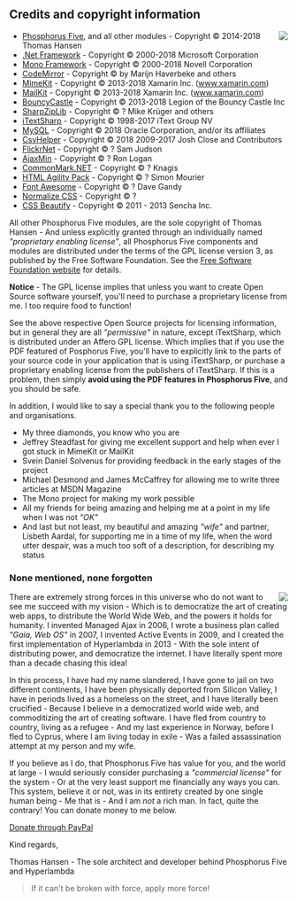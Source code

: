 ## Credits and copyright information

<img style="margin-left:1rem; float:right;max-width: 20%;" src="/modules/hyper-ide/media/logo.svg" />

* [Phosphorus Five](https://github.com/polterguy/phosphorusfive), and all other modules - Copyright © 2014-2018 Thomas Hansen
* [.Net Framework](https://www.microsoft.com/net/download) - Copyright © 2000-2018 Microsoft Corporation
* [Mono Framework](http://www.mono-project.com/) - Copyright © 2000-2018 Novell Corporation
* [CodeMirror](https://codemirror.net) - Copyright © by Marijn Haverbeke and others
* [MimeKit](https://github.com/jstedfast/MimeKit) - Copyright © 2013-2018 Xamarin Inc. (www.xamarin.com)
* [MailKit](https://github.com/jstedfast/MailKit) - Copyright © 2013-2018 Xamarin Inc. (www.xamarin.com)
* [BouncyCastle](https://www.bouncycastle.org/) - Copyright © 2013-2018 Legion of the Bouncy Castle Inc
* [SharpZipLib](https://github.com/icsharpcode/SharpZipLib) - Copyright © ? Mike Krüger and others
* [iTextSharp](https://github.com/itext/itextsharp) - Copyright © 1998-2017 iText Group NV
* [MySQL](https://www.mysql.com/) - Copyright © 2018 Oracle Corporation, and/or its affiliates
* [CsvHelper](https://joshclose.github.io/CsvHelper/) - Copyright © 2018 2009-2017 Josh Close and Contributors
* [FlickrNet](https://github.com/samjudson/flickr-net) - Copyright © ? Sam Judson
* [AjaxMin](http://ajaxmin.codeplex.com/) - Copyright © ? Ron Logan
* [CommonMark.NET](https://github.com/Knagis/CommonMark.NET) - Copyright © ? Knagis
* [HTML Agility Pack](http://html-agility-pack.net/) - Copyright © ? Simon Mourier
* [Font Awesome](http://fontawesome.io/) - Copyright © ? Dave Gandy
* [Normalize CSS](github.com/necolas/normalize.css) - Copyright © ?
* [CSS Beautify](https://github.com/senchalabs/cssbeautify) - Copyright © 2011 - 2013 Sencha Inc.

All other Phosphorus Five modules, are the sole copyright of 
Thomas Hansen - And unless explicitly granted through an individually named _"proprietary enabling license"_,
all Phosphorus Five components and modules are distributed under the terms of the GPL license version 3,
as published by the Free Software Foundation. See the [Free Software Foundation website](https://www.fsf.org/) for details.

**Notice** - The GPL license implies that unless you want to create Open Source software yourself, you'll need
to purchase a proprietary license from me. I too require food to function!

See the above respective Open Source projects for licensing information, but in general they are all _"permissive"_ in nature,
except iTextSharp, which is distributed under an Affero GPL license. Which implies that if you use the PDF
featured of Posphorus Five, you'll have to explicitly link to the parts of your source code in your application
that is using iTextSharp, or purchase a proprietary enabling license from the publishers of iTextSharp. If 
this is a problem, then simply **avoid using the PDF features in Phosphorus Five**, and you should be safe.

In addition, I would like to say a special thank you to the following people and organisations.

* My three diamonds, you know who you are
* Jeffrey Steadfast for giving me excellent support and help when ever I got stuck in MimeKit or MailKit
* Svein Daniel Solvenus for providing feedback in the early stages of the project
* Michael Desmond and James McCaffrey for allowing me to write three articles at MSDN Magazine
* The Mono project for making my work possible
* All my friends for being amazing and helping me at a point in my life when I was not _"OK"_
* And last but not least, my beautiful and amazing _"wife"_ and partner, Lisbeth Aardal, for supporting me in a time of my life, when the word utter despair, was a much too soft of a description, for describing my status

### None mentioned, none forgotten

<img style="margin-left:1rem; float:right;max-width: 20%;" src="https://phosphorusfive.files.wordpress.com/2018/02/thomas.jpg" />

There are extremely strong forces in this universe who do not want to see me succeed with my vision - Which
is to democratize the art of creating web apps, to distribute the World Wide Web, and the powers it holds for
humanity. I invented Managed Ajax in 2006, I wrote a business plan called _"Gaia, Web OS"_ in 2007,
I invented Active Events in 2009, and I created the first implementation of Hyperlambda in 2013 - With the sole
intent of distributing power, and democratize the internet. I have literally spent more than a decade
chasing this idea!

In this process, I have had my name slandered, I have gone to jail on two different continents, I have
been physically deported from Silicon Valley, I have in periods lived as a homeless on the street, and I
have literally been crucified - Because I believe in a democratized world wide web, and commoditizing
the art of creating software. I have fled from country to country, living as a refugee - And my last
experience in Norway, before I fled to Cyprus, where I am living today in exile - Was a failed
assassination attempt at my person and my wife.

If you believe as I do, that Phosphorus Five has value for you, and the world at large - I would seriously
consider purchasing a _"commercial license"_ for the system - Or at the very least support me financially
any ways you can. This system, believe it or not, was in its entirety created by one single human being -
Me that is - And I am _not_ a rich man. In fact, quite the contrary! You can donate money to me below.

[Donate through PayPal](https://www.paypal.com/cgi-bin/webscr?cmd=_s-xclick&hosted_button_id=4RL5XLLZYNBF2)

Kind regards,

Thomas Hansen - The sole architect and developer behind Phosphorus Five and Hyperlambda

> If it can't be broken with force, apply more force!
